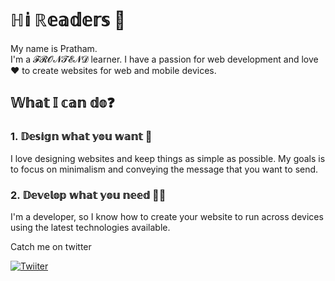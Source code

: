 # ℍ𝕚 ℝ𝕖𝕒𝕕𝕖𝕣𝕤 👋

My name is Pratham.<br /> I'm a 𝓕𝓡𝓞𝓝𝓣𝓔𝓝𝓓 learner. I have a passion for web development and love❤️ to create websites for web and mobile devices.

## 𝕎𝕙𝕒𝕥 𝕀 𝕔𝕒𝕟 𝕕𝕠❓

### 1. 𝔻𝕖𝕤𝕚𝕘𝕟 𝕨𝕙𝕒𝕥 𝕪𝕠𝕦 𝕨𝕒𝕟𝕥 🎨
I love designing websites and keep things as simple as possible. My goals is to focus on minimalism and conveying the message that you want to send.

### 2. 𝔻𝕖𝕧𝕖𝕝𝕠𝕡 𝕨𝕙𝕒𝕥 𝕪𝕠𝕦 𝕟𝕖𝕖𝕕 👨‍💻
I'm a developer, so I know how to create your website to run across devices using the latest technologies available.

Catch me on twitter

[![Twiiter](https://img.icons8.com/fluent/48/000000/twitter.png)](https://twitter.com/pratham85086605)

